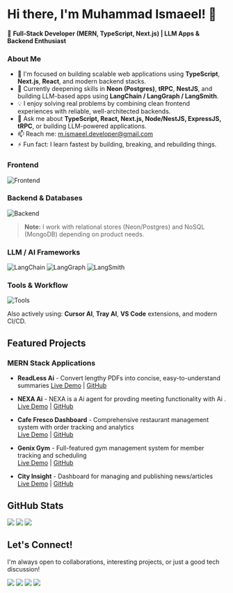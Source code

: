 # Hi there, I'm Muhammad Ismaeel! 👋

🚀 **Full‑Stack Developer (MERN, TypeScript, Next.js) | LLM Apps & Backend Enthusiast**

### About Me

- 🔭 I'm focused on building scalable web applications using **TypeScript**, **Next.js**, **React**, and modern backend stacks.
- 🌱 Currently deepening skills in **Neon (Postgres)**, **tRPC**, **NestJS**, and building LLM-based apps using **LangChain / LangGraph / LangSmith**.
- 💡 I enjoy solving real problems by combining clean frontend experiences with reliable, well-architected backends.
- 💬 Ask me about **TypeScript, React, Next.js, Node/NestJS, ExpressJS, tRPC**, or building LLM-powered applications.
- 📫 Reach me: [m.ismaeel.developer@gmail.com](mailto:m.ismaeel.developer@gmail.com)
- ⚡ Fun fact: I learn fastest by building, breaking, and rebuilding things.


### Frontend
![Frontend](https://skillicons.dev/icons?i=ts,react,nextjs,tailwind,styledcomponents)


### Backend & Databases
![Backend](https://skillicons.dev/icons?i=nodejs,express,nestjs,mongodb,postgres)


> **Note:** I work with relational stores (Neon/Postgres) and NoSQL (MongoDB) depending on product needs.


### LLM / AI Frameworks


![LangChain](https://img.shields.io/badge/LangChain-%20-%23007ACC?style=for-the-badge)
![LangGraph](https://img.shields.io/badge/LangGraph-%20-%23007ACC?style=for-the-badge)
![LangSmith](https://img.shields.io/badge/LangSmith-%20-%23007ACC?style=for-the-badge)


### Tools & Workflow
![Tools](https://skillicons.dev/icons?i=vscode,git,github,vercel,netlify)


Also actively using: **Cursor AI**, **Tray AI**, **VS Code** extensions, and modern CI/CD.

## Featured Projects

### MERN Stack Applications
- **ReadLess Ai** -  Convert lengthy PDFs into concise, easy-to-understand summaries
  [Live Demo](https://read-less-ai.netlify.app/) | [GitHub](https://github.com/ismaeeldev/ReadLess-AI)
  
- **NEXA Ai** -  NEXA is a Ai agent for provding meeting functionality with Ai .
  [Live Demo](https://github.com/ismaeeldev/Nexa-Ai/) | [GitHub](https://github.com/ismaeeldev/Nexa-Ai)
  
- **Cafe Fresco Dashboard** - Comprehensive restaurant management system with order tracking and analytics  
  [Live Demo](https://cafe-fresco-dashboard.vercel.app/) | [GitHub](https://github.com/ismaeeldev/cafeFresco-dashboard)

- **Genix Gym** - Full-featured gym management system for member tracking and scheduling  
  [Live Demo](https://github.com/ismaeeldev/Genix-Gym) | [GitHub](https://github.com/ismaeeldev/Genix-Gym)

- **City Insight** - Dashboard for managing and publishing news/articles  
  [Live Demo](https://city-insight-sigma.vercel.app/) | [GitHub](https://github.com/ismaeeldev/CityInsight)

## GitHub Stats

![](https://github-readme-stats.vercel.app/api?username=ismaeeldev&show_icons=true&theme=dark&hide_border=true&count_private=true)
![](https://github-readme-streak-stats.herokuapp.com/?user=ismaeeldev&theme=dark&hide_border=true)
![](https://github-readme-stats.vercel.app/api/top-langs/?username=ismaeeldev&theme=dark&hide_border=true&include_all_commits=true&count_private=true&layout=compact)

## Let's Connect!

I'm always open to collaborations, interesting projects, or just a good tech discussion!

<a href="https://linkedin.com/in/ismaeeldev786" target="_blank"><img src="https://img.shields.io/badge/LinkedIn-0077B5?style=for-the-badge&logo=linkedin&logoColor=white"></a>
<a href="https://twitter.com/ismaeel_dev" target="_blank"><img src="https://img.shields.io/badge/Twitter-1DA1F2?style=for-the-badge&logo=twitter&logoColor=white"></a>
<a href="mailto:m.ismaeel.developer@gmail.com"><img src="https://img.shields.io/badge/Gmail-D14836?style=for-the-badge&logo=gmail&logoColor=white"></a>
<a href="https://ismaeeldev.netlify.app/" target="_blank"><img src="https://img.shields.io/badge/Portfolio-%23000000.svg?style=for-the-badge&logo=firefox&logoColor=white"></a>
